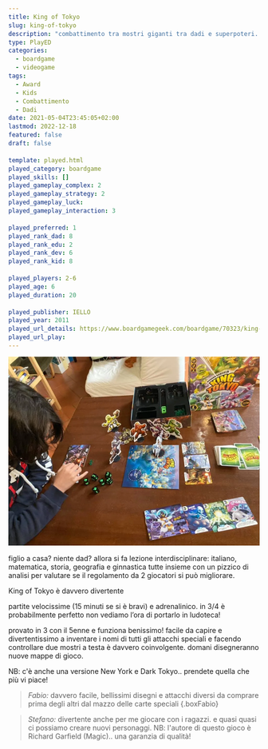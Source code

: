 ```yaml
---
title: King of Tokyo
slug: king-of-tokyo
description: "combattimento tra mostri giganti tra dadi e superpoteri. veloce e divertente"
type: PlayED
categories:
  - boardgame
  - videogame
tags:
  - Award
  - Kids
  - Combattimento
  - Dadi
date: 2021-05-04T23:45:05+02:00
lastmod: 2022-12-18
featured: false
draft: false

template: played.html
played_category: boardgame
played_skills: []
played_gameplay_complex: 2
played_gameplay_strategy: 2
played_gameplay_luck:
played_gameplay_interaction: 3

played_preferred: 1
played_rank_dad: 8
played_rank_edu: 2
played_rank_dev: 6
played_rank_kid: 8

played_players: 2-6
played_age: 6
played_duration: 20

played_publisher: IELLO
played_year: 2011
played_url_details: https://www.boardgamegeek.com/boardgame/70323/king-tokyo
played_url_play: 
---
```


![](../../assets/img/played/boardgame/king-of-tokyo.webp)

figlio a casa? niente dad? allora si fa lezione interdisciplinare: italiano, matematica, storia, geografia e ginnastica tutte insieme con un pizzico di analisi per valutare se il regolamento da 2 giocatori si può migliorare.

King of Tokyo è davvero divertente

partite velocissime (15 minuti se si è bravi) e adrenalinico. in 3/4 è probabilmente perfetto non vediamo l’ora di portarlo in ludoteca!

provato in 3 con il 5enne e funziona benissimo! facile da capire e divertentissimo a inventare i nomi di tutti gli attacchi speciali e facendo controllare due mostri a testa è davvero coinvolgente. domani disegneranno nuove mappe di gioco.

NB: c'è anche una versione New York e Dark Tokyo.. prendete quella che più vi piace!

> *Fabio:* davvero facile, bellissimi disegni e attacchi diversi da comprare prima degli altri dal mazzo delle carte speciali
{.boxFabio}

> *Stefano:* divertente anche per me giocare con i ragazzi. e quasi quasi ci possiamo creare nuovi personaggi. NB: l'autore di questo gioco è Richard Garfield (Magic).. una garanzia di qualità!
